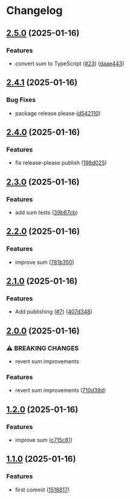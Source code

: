 # Changelog

## [2.5.0](https://github.com/jmaver-plume/release-please-monorepo-example/compare/sum-v2.4.1...sum-v2.5.0) (2025-01-16)


### Features

* convert sum to TypeScript ([#23](https://github.com/jmaver-plume/release-please-monorepo-example/issues/23)) ([daae443](https://github.com/jmaver-plume/release-please-monorepo-example/commit/daae4431264843ddbcc56023e70fb3b4835d8813))

## [2.4.1](https://github.com/jmaver-plume/release-please-monorepo-example/compare/sum-v2.4.0...sum-v2.4.1) (2025-01-16)


### Bug Fixes

* package release please ([d542110](https://github.com/jmaver-plume/release-please-monorepo-example/commit/d5421106622cae5fc155efc8a79f3f2b12fdcf4c))

## [2.4.0](https://github.com/jmaver-plume/release-please-monorepo-example/compare/sum-v2.3.0...sum-v2.4.0) (2025-01-16)


### Features

* fix release-please publish ([198d025](https://github.com/jmaver-plume/release-please-monorepo-example/commit/198d025ef4fc4f8f9d191d2724d00125fdd1dac3))

## [2.3.0](https://github.com/jmaver-plume/release-please-monorepo-example/compare/sum-v2.2.0...sum-v2.3.0) (2025-01-16)


### Features

* add sum tests ([39b67cb](https://github.com/jmaver-plume/release-please-monorepo-example/commit/39b67cb87dd2271f68340d1a03c0efe67496a8d5))

## [2.2.0](https://github.com/jmaver-plume/release-please-monorepo-example/compare/sum-v2.1.0...sum-v2.2.0) (2025-01-16)


### Features

* improve sum ([781b350](https://github.com/jmaver-plume/release-please-monorepo-example/commit/781b350b73ae660c489c9f8d49f7c01cd5da598f))

## [2.1.0](https://github.com/jmaver-plume/release-please-monorepo-example/compare/sum-v2.0.0...sum-v2.1.0) (2025-01-16)


### Features

* Add publishing ([#7](https://github.com/jmaver-plume/release-please-monorepo-example/issues/7)) ([407d348](https://github.com/jmaver-plume/release-please-monorepo-example/commit/407d3488582dee5e38659b88fd8e233361608bbc))

## [2.0.0](https://github.com/jmaver-plume/release-please-monorepo-example/compare/sum-v1.2.0...sum-v2.0.0) (2025-01-16)


### ⚠ BREAKING CHANGES

* revert sum improvements

### Features

* revert sum improvements ([710d39d](https://github.com/jmaver-plume/release-please-monorepo-example/commit/710d39d2ef11468ad3866b8ee33b1ef027dba220))

## [1.2.0](https://github.com/jmaver-plume/release-please-monorepo-example/compare/sum-v1.1.0...sum-v1.2.0) (2025-01-16)


### Features

* improve sum ([c715c81](https://github.com/jmaver-plume/release-please-monorepo-example/commit/c715c81bb09269b870b7332f726b8a679fdb659b))

## [1.1.0](https://github.com/jmaver-plume/release-please-monorepo-example/compare/sum-v1.0.0...sum-v1.1.0) (2025-01-16)


### Features

* first commit ([1518817](https://github.com/jmaver-plume/release-please-monorepo-example/commit/1518817522d3af167ced327ebd75c8a1e653103f))

